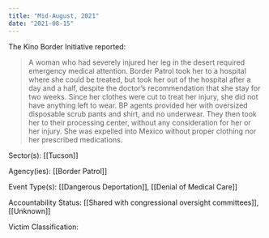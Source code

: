 ```yaml
---
title: "Mid-August, 2021"
date: "2021-08-15"
---
```


The Kino Border Initiative reported:

> A woman who had severely injured her leg in the desert required emergency medical attention. Border Patrol took her to a hospital where she could be treated, but took her out of the hospital after a day and a half, despite the doctor’s recommendation that she stay for two weeks. Since her clothes were cut to treat her injury, she did not have anything left to wear. BP agents provided her with oversized disposable scrub pants and shirt, and no underwear. They then took her to their processing center, without any consideration for her or her injury. She was expelled into Mexico without proper clothing nor her prescribed medications.

Sector(s): [[Tucson]]

Agency(ies): [[Border Patrol]]

Event Type(s): [[Dangerous Deportation]],  [[Denial of Medical Care]]

Accountability Status: [[Shared with congressional oversight committees]],  [[Unknown]]

Victim Classification: 